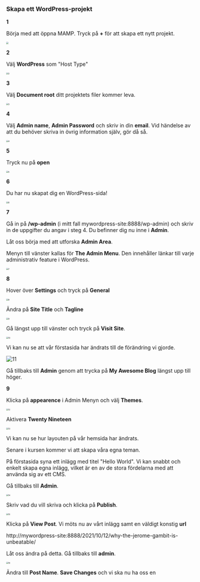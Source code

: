 ### Skapa ett WordPress-projekt

**1**

Börja med att öppna MAMP. Tryck på **+** för att skapa ett nytt projekt.

<img src="./assets/1.jpg" style="zoom:35%;" />

**2**

Välj **WordPress** som "Host Type"

<img src="./assets/2.png" alt="2" style="zoom:35%;" />

**3**

Välj **Document root** ditt projektets filer kommer leva.

<img src="./assets/3.png" alt="3" style="zoom:35%;" />

**4**

Välj **Admin name**, **Admin Password** och skriv in din **email**. Vid händelse av att du behöver skriva in övrig information själv, gör då så.

<img src="./assets/4.png" alt="4" style="zoom:35%;" />

**5**

Tryck nu på **open**

<img src="./assets/5.png" alt="5" style="zoom:35%;" />

**6**

Du har nu skapat dig en WordPress-sida!

<img src="./assets/6.png" alt="6" style="zoom:35%;" />

**7**

Gå in på **/wp-admin** (i mitt fall mywordpress-site:8888/wp-admin) och skriv in de uppgifter du angav i steg 4. Du befinner dig nu inne i **Admin**.

Låt oss börja med att utforska **Admin Area**.

Menyn till vänster kallas för **The Admin Menu**. Den innehåller länkar till varje administrativ feature i WordPress.

<img src="./assets/7.png" alt="7" style="zoom:35%;" />



**8**

Hover över **Settings** och tryck på **General**

<img src="./assets/8.png" alt="8" style="zoom:35%;" />

Ändra på **Site Title** och **Tagline**

<img src="./assets/9.png" alt="9" style="zoom:35%;" />

Gå längst upp till vänster och tryck på **Visit Site**.

<img src="./assets/10.png" alt="10" style="zoom:35%;" />

Vi kan nu se att vår förstasida har ändrats till de förändring vi gjorde.

![11](./assets/11.png)

Gå tillbaks till **Admin** genom att trycka på **My Awesome Blog** längst upp till höger.

**9**

Klicka på **appearence** i Admin Menyn och välj **Themes**.

<img src="./assets/12.png" alt="12" style="zoom:35%;" />

Aktivera **Twenty Nineteen**

<img src="./assets/13.png" alt="13" style="zoom:35%;" />

Vi kan nu se hur layouten på vår hemsida har ändrats.

Senare i kursen kommer vi att skapa våra egna teman.

På förstasida syna ett inlägg med titel "Hello World". Vi kan snabbt och enkelt skapa egna inlägg, vilket är en av de stora fördelarna med att använda sig av ett CMS.

Gå tillbaks till **Admin**.

<img src="./assets/14.png" alt="14" style="zoom:35%;" />

Skriv vad du vill skriva och klicka på **Publish**.

<img src="./assets/15.png" alt="15" style="zoom:35%;" />

Klicka på **View Post**. Vi möts nu av vårt inlägg samt en väldigt konstig **url**

http://mywordpress-site:8888/2021/10/12/why-the-jerome-gambit-is-unbeatable/

Låt oss ändra på detta. Gå tillbaks till **admin**.

<img src="./assets/16.png" alt="16" style="zoom:35%;" />

Ändra till **Post Name**. **Save Changes** och vi ska nu ha oss en 









